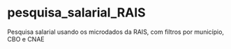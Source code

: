 # pesquisa_salarial_RAIS
Pesquisa salarial usando os microdados da RAIS, com filtros por município, CBO e CNAE
